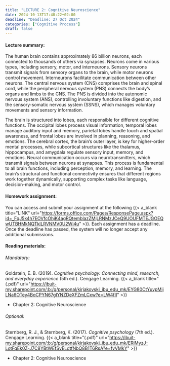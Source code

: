 ```yaml
---
title: "LECTURE 2: Cognitive Neuroscience"
date: 2024-10-13T17:40:22+02:00
deadline: "Deadline: 27 Oct 2024"
categories: ["Cognitive Process"]
draft: false
---
```


#### Lecture summary:

The human brain contains approximately 86 billion neurons, each connected to thousands of others via synapses. Neurons come in various types, including sensory, motor, and interneurons. Sensory neurons transmit signals from sensory organs to the brain, while motor neurons control movement. Interneurons facilitate communication between other neurons. The central nervous system (CNS) comprises the brain and spinal cord, while the peripheral nervous system (PNS) connects the body’s organs and limbs to the CNS. The PNS is divided into the autonomic nervous system (ANS), controlling involuntary functions like digestion, and the sensory-somatic nervous system (SSNS), which manages voluntary movements and sensory information.

The brain is structured into lobes, each responsible for different cognitive functions. The occipital lobes process visual information, temporal lobes manage auditory input and memory, parietal lobes handle touch and spatial awareness, and frontal lobes are involved in planning, reasoning, and emotions. The cerebral cortex, the brain’s outer layer, is key for higher-order mental processes, while subcortical structures like the thalamus, hippocampus, and amygdala regulate sensory input, memory, and emotions. Neural communication occurs via neurotransmitters, which transmit signals between neurons at synapses. This process is fundamental to all brain functions, including perception, memory, and learning. The brain’s structural and functional connectivity ensures that different regions work together dynamically, supporting complex tasks like language, decision-making, and motor control.

#### Homework assignment:

You can access and submit your assignment at the following {{< a_blank title="LINK" url="https://forms.office.com/Pages/ResponsePage.aspx?id=_FqJ5k4h7EOVfcOhjK4agRQtemblazZMjLRNMzJCeQ9UOUFMTEJGOEQwUTBHMkNQTklLRVNMV0U2Wi4u" >}}. Each assignment has a deadline. Once the deadline has passed, the system will no longer accept any additional submissions.

#### Reading materials:

###### Mandatory:

Goldstein, E. B. (2019). *Cognitive psychology: Connecting mind, research, and everyday experience* (5th ed.). Cengage Learning. {{< a_blank title="(.pdf)" url="https://ibuit-my.sharepoint.com/:b:/g/personal/kirjakovski_ibu_edu_mk/EYG80CtYuvpMijLNa6OTey4BqCPYN67gIYNZDeXFZmLCxw?e=LW4fII" >}}

* Chapter 2: Cognitive Neuroscience

###### Optional:

Sternberg, R. J., & Sternberg, K. (2017). *Cognitive psychology* (7th ed.). Cengage Learning. {{< a_blank title="(.pdf)" url="https://ibuit-my.sharepoint.com/:b:/g/personal/kirjakovski_ibu_edu_mk/ERiMyzJ-LotFqEk0Z-J7C8YBtWEfSvELdtfNbQ8B1T6RsA?e=fvVMkY" >}}

* Chapter 2: Cognitive Neuroscience
